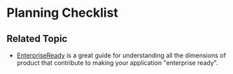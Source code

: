 # Planning Checklist










## Related Topic

- [EnterpriseReady](https://enterpriseready.io) is a great guide for understanding all the dimensions of product that contribute to making your application "enterprise ready".
